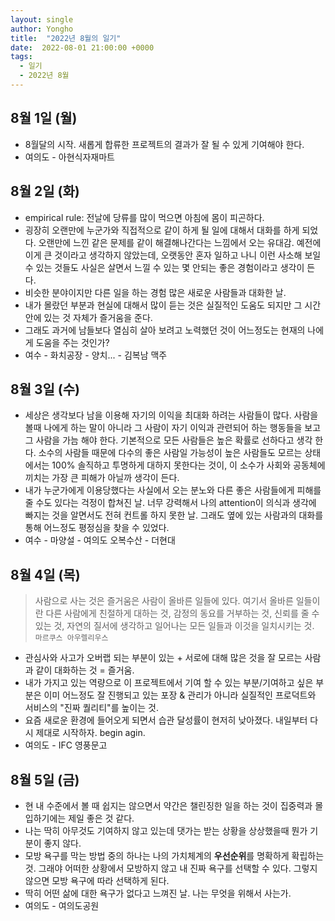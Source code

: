 ```yaml
---
layout: single
author: Yongho
title:  "2022년 8월의 일기"
date:  2022-08-01 21:00:00 +0000
tags:
  - 일기
  - 2022년 8월
---
```


## 8월 1일 (월)
- 8월달의 시작. 새롭게 합류한 프로젝트의 결과가 잘 될 수 있게 기여해야 한다.      
- 여의도 - 아현식자재마트

## 8월 2일 (화)
- empirical rule: 전날에 당류를 많이 먹으면 아침에 몸이 피곤하다. 
- 굉장히 오랜만에 누군가와 직접적으로 같이 하게 될 일에 대해서 대화를 하게 되었다. 오랜만에 느낀 같은 문제를 같이 해결해나간다는 느낌에서 오는 유대감. 예전에 이게 큰 것이라고 생각하지 않았는데, 오랫동안 혼자 일하고 나니 이런 사소해 보일 수 있는 것들도 사실은 살면서 느낄 수 있는 몇 안되는 좋은 경험이라고 생각이 든다.    
- 비슷한 분야이지만 다른 일을 하는 경험 많은 새로운 사람들과 대화한 날.
- 내가 몰랐던 부분과 현실에 대해서 많이 듣는 것은 실질적인 도움도 되지만 그 시간안에 있는 것 자체가 즐거움을 준다.
- 그래도 과거에 남들보다 열심히 살아 보려고 노력했던 것이 어느정도는 현재의 나에게 도움을 주는 것인가?      
- 여수 - 화치공장 - 양치... - 김복남 맥주

## 8월 3일 (수)
- 세상은 생각보다 남을 이용해 자기의 이익을 최대화 하려는 사람들이 많다. 사람을 볼때 나에게 하는 말이 아니라 그 사람이 자기 이익과 관련되어 하는 행동들을 보고 그 사람을 가늠 해야 한다. 기본적으로 모든 사람들은 높은 확률로 선하다고 생각 한다. 소수의 사람들 때문에 다수의 좋은 사람일 가능성이 높은 사람들도 모르는 상태에서는 100% 솔직하고 투명하게 대하지 못한다는 것이, 이 소수가 사회와 공동체에 끼치는 가장 큰 피해가 아닐까 생각이 든다. 
- 내가 누군가에게 이용당했다는 사실에서 오는 분노와 다른 좋은 사람들에게 피해를 줄 수도 있다는 걱정이 합쳐진 날. 너무 강력해서 나의 attention이 의식과 생각에 빠지는 것을 알면서도 전혀 컨트롤 하지 못한 날. 그래도 옆에 있는 사람과의 대화를 통해 어느정도 평정심을 찾을 수 있었다. 
- 여수 - 마양설 - 여의도 오복수산 - 더현대 

## 8월 4일 (목)

>  사람으로 사는 것은 즐거움은 사람이 올바른 일들에 있다. 여기서 올바른 일들이란 다른 사람에게 친절하게 대하는 것, 감정의 동요를 거부하는 것, 신뢰를 줄 수 있는 것, 자연의 질서에 생각하고 일어나는 모든 일들과 이것을 일치시키는 것.  
> `마르쿠스 아우렐리우스`  

- 관심사와 사고가 오버랩 되는 부분이 있는 + 서로에 대해 많은 것을 잘 모르는 사람과 같이 대화하는 것 = 즐거움. 
- 내가 가지고 있는 역량으로 이 프로젝트에서 기여 할 수 있는 부분/기여하고 싶은 부분은 이미 어느정도 잘 진행되고 있는 포장 & 관리가 아니라 실질적인 프로덕트와 서비스의 "진짜 퀄리티"를 높이는 것.    
- 요즘 새로운 환경에 들어오게 되면서 습관 달성률이 현저히 낮아졌다. 내일부터 다시 제대로 시작하자. begin agin. 
- 여의도 - IFC 영풍문고  

## 8월 5일 (금)

- 현 내 수준에서 볼 때 쉽지는 않으면서 약간은 챌린징한 일을 하는 것이 집중력과 몰입하기에는 제일 좋은 것 같다.
- 나는 딱히 아무것도 기여하지 않고 있는데 댓가는 받는 상황을 상상했을때 뭔가 기분이 좋지 않다.   
- 모방 욕구를 막는 방법 중의 하나는 나의 가치체계의 **우선순위**를 명확하게 확립하는 것. 그래야 어떠한 상황에서 모방하지 않고 내 진짜 욕구를 선택할 수 있다. 그렇지 않으면 모방 욕구에 따라 선택하게 된다.
- 딱히 어떤 삶에 대한 욕구가 없다고 느껴진 날. 나는 무엇을 위해서 사는가. 
- 여의도 - 여의도공원